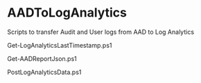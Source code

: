 # AADToLogAnalytics
Scripts to transfer Audit and User logs from AAD to Log Analytics

Get-LogAnalyticsLastTimestamp.ps1

Get-AADReportJson.ps1

PostLogAnalyticsData.ps1
